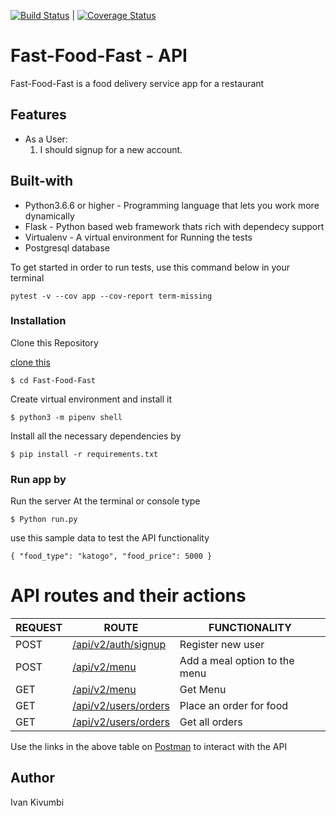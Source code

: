 [![Build Status](https://travis-ci.org/Ivankivu/Fast-Food-Fast.svg?branch=user-sign-in%2Fout)](https://travis-ci.org/Ivankivu/Fast-Food-Fast) | [![Coverage Status](https://coveralls.io/repos/github/Ivankivu/Fast-Food-Fast/badge.svg)](https://coveralls.io/github/Ivankivu/Fast-Food-Fast)

# Fast-Food-Fast - API

Fast-Food-Fast is a food delivery service app for a restaurant

## Features

* As a User:
    1. I should signup for a new account.

## Built-with

* Python3.6.6 or higher - Programming language that lets you work more dynamically
* Flask - Python based web framework thats rich with dependecy support
* Virtualenv - A virtual environment for Running the tests
* Postgresql database

To get started in order to run tests, use this command below in your terminal

`pytest -v --cov app --cov-report term-missing`

### Installation

Clone this Repository

[clone this](https://github.com/Ivankivu/Fast-Food-Fast.git)

`$ cd Fast-Food-Fast`

Create virtual environment and install it

`$ python3 -m pipenv shell`

Install all the necessary dependencies by

`$ pip install -r requirements.txt`

### Run app by

Run the server At the terminal or console type

`$ Python run.py`

use this sample data to test the API functionality

`{
"food_type": "katogo",
"food_price": 5000
}`

# API routes and their actions

| REQUEST | ROUTE | FUNCTIONALITY |
| ------- | ----- | ------------- |
| POST | [/api/v2/auth/signup](https://fastfood-fast-api-heroku.herokuapp.com/api/v2/auth/signup) | Register new user |
| POST | [/api/v2/menu](https://fastfood-fast-api-heroku.herokuapp.com/api/v2/menu) | Add a meal option to the menu |
| GET | [/api/v2/menu](https://fastfood-fast-api-heroku.herokuapp.com/api/v2/menu) | Get Menu|
| GET | [/api/v2/users/orders](https://fastfood-fast-api-heroku.herokuapp.com/api/v2/users/orders) | Place an order for food|
| GET | [/api/v2/users/orders](https://fastfood-fast-api-heroku.herokuapp.com/api/v2/users/orders) | Get all orders|

Use the links in the above table on [Postman](https://www.getpostman.com/apps) to interact with the API

## Author

Ivan Kivumbi

